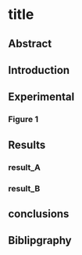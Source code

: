 # title

## Abstract

## Introduction

## Experimental 

### Figure 1

## Results

### result_A
### result_B

## conclusions

## Biblipgraphy
